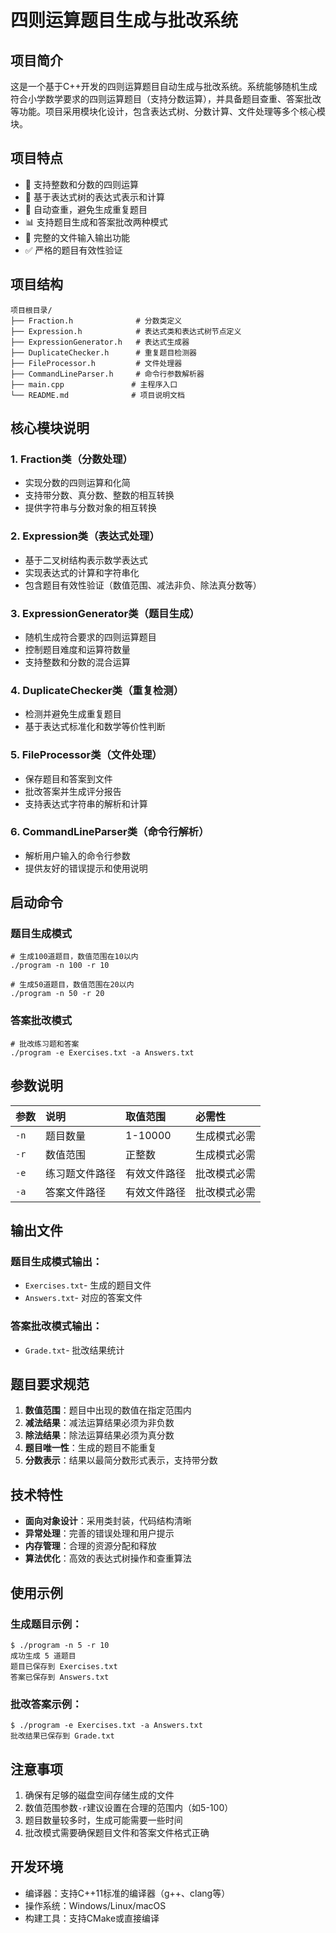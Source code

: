 # 四则运算题目生成与批改系统

## 项目简介

这是一个基于C++开发的四则运算题目自动生成与批改系统。系统能够随机生成符合小学数学要求的四则运算题目（支持分数运算），并具备题目查重、答案批改等功能。项目采用模块化设计，包含表达式树、分数计算、文件处理等多个核心模块。

## 项目特点

- 🧮 支持整数和分数的四则运算
- 🌳 基于表达式树的表达式表示和计算
- 🔄 自动查重，避免生成重复题目
- 📊 支持题目生成和答案批改两种模式
- 📁 完整的文件输入输出功能
- ✅ 严格的题目有效性验证

## 项目结构

```
项目根目录/
├── Fraction.h              # 分数类定义
├── Expression.h            # 表达式类和表达式树节点定义
├── ExpressionGenerator.h   # 表达式生成器
├── DuplicateChecker.h      # 重复题目检测器
├── FileProcessor.h         # 文件处理器
├── CommandLineParser.h     # 命令行参数解析器
├── main.cpp               # 主程序入口
└── README.md              # 项目说明文档
```

## 核心模块说明

### 1. Fraction类（分数处理）

- 实现分数的四则运算和化简
- 支持带分数、真分数、整数的相互转换
- 提供字符串与分数对象的相互转换

### 2. Expression类（表达式处理）

- 基于二叉树结构表示数学表达式
- 实现表达式的计算和字符串化
- 包含题目有效性验证（数值范围、减法非负、除法真分数等）

### 3. ExpressionGenerator类（题目生成）

- 随机生成符合要求的四则运算题目
- 控制题目难度和运算符数量
- 支持整数和分数的混合运算

### 4. DuplicateChecker类（重复检测）

- 检测并避免生成重复题目
- 基于表达式标准化和数学等价性判断

### 5. FileProcessor类（文件处理）

- 保存题目和答案到文件
- 批改答案并生成评分报告
- 支持表达式字符串的解析和计算

### 6. CommandLineParser类（命令行解析）

- 解析用户输入的命令行参数
- 提供友好的错误提示和使用说明

## 启动命令

### 题目生成模式

```
# 生成100道题目，数值范围在10以内
./program -n 100 -r 10

# 生成50道题目，数值范围在20以内
./program -n 50 -r 20
```

### 答案批改模式

```
# 批改练习题和答案
./program -e Exercises.txt -a Answers.txt
```

## 参数说明

| 参数 | 说明           | 取值范围     | 必需性       |
| :--- | :------------- | :----------- | :----------- |
| `-n` | 题目数量       | 1-10000      | 生成模式必需 |
| `-r` | 数值范围       | 正整数       | 生成模式必需 |
| `-e` | 练习题文件路径 | 有效文件路径 | 批改模式必需 |
| `-a` | 答案文件路径   | 有效文件路径 | 批改模式必需 |

## 输出文件

### 题目生成模式输出：

- `Exercises.txt`- 生成的题目文件
- `Answers.txt`- 对应的答案文件

### 答案批改模式输出：

- `Grade.txt`- 批改结果统计

## 题目要求规范

1. **数值范围**：题目中出现的数值在指定范围内
2. **减法结果**：减法运算结果必须为非负数
3. **除法结果**：除法运算结果必须为真分数
4. **题目唯一性**：生成的题目不能重复
5. **分数表示**：结果以最简分数形式表示，支持带分数

## 技术特性

- **面向对象设计**：采用类封装，代码结构清晰
- **异常处理**：完善的错误处理和用户提示
- **内存管理**：合理的资源分配和释放
- **算法优化**：高效的表达式树操作和查重算法

## 使用示例

### 生成题目示例：

```
$ ./program -n 5 -r 10
成功生成 5 道题目
题目已保存到 Exercises.txt
答案已保存到 Answers.txt
```

### 批改答案示例：

```
$ ./program -e Exercises.txt -a Answers.txt
批改结果已保存到 Grade.txt
```

## 注意事项

1. 确保有足够的磁盘空间存储生成的文件
2. 数值范围参数`-r`建议设置在合理的范围内（如5-100）
3. 题目数量较多时，生成可能需要一些时间
4. 批改模式需要确保题目文件和答案文件格式正确

## 开发环境

- 编译器：支持C++11标准的编译器（g++、clang等）
- 操作系统：Windows/Linux/macOS
- 构建工具：支持CMake或直接编译